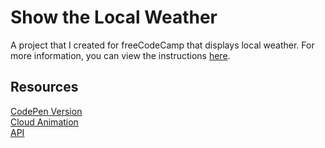 # Show the Local Weather
A project that I created for freeCodeCamp that displays local weather. For more information, you can view the instructions [here](https://www.freecodecamp.org/learn/coding-interview-prep/take-home-projects/show-the-local-weather).

## Resources
[CodePen Version](https://codepen.io/lchap701/full/vYxqLMy)\
[Cloud Animation](https://codepen.io/Mark_Bowley/pen/xEbuI)\
[API](https://weather-proxy.freecodecamp.rocks/)
